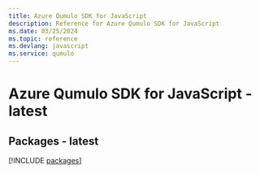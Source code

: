 ```yaml
---
title: Azure Qumulo SDK for JavaScript
description: Reference for Azure Qumulo SDK for JavaScript
ms.date: 03/25/2024
ms.topic: reference
ms.devlang: javascript
ms.service: qumulo
---
```

# Azure Qumulo SDK for JavaScript - latest
## Packages - latest
[!INCLUDE [packages](qumulo-index.md)]